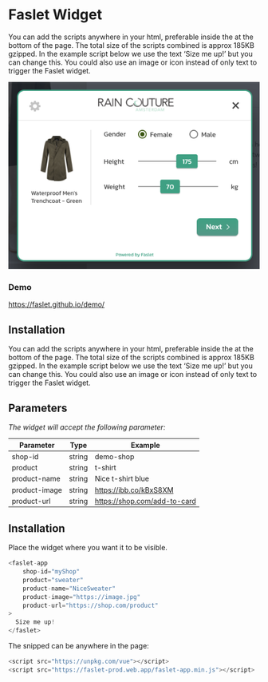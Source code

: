 # Faslet Widget

You can add the scripts anywhere in your html, preferable inside the at the bottom of the page. The total size of the scripts combined is approx 185KB gzipped.
In the example script below we use the text ‘Size me up!’ but you can change this. You could also use an image or icon instead of only text to trigger the Faslet widget.

![Faslet Widget](https://github.com/Faslet/demo/blob/master/docs/demo.png?raw=true)

### Demo

https://faslet.github.io/demo/

## Installation

You can add the scripts anywhere in your html, preferable inside the
at the bottom of the page. The total size of the scripts combined is approx 185KB gzipped.
In the example script below we use the text ‘Size me up!’ but you can change this. You could also use an image or icon instead of only text to trigger the Faslet widget.

## Parameters

_The widget will accept the following parameter:_

| Parameter | Type | Example |
| ------ | ------ | ------ | 
| shop-id | string | demo-shop |
| product | string | t-shirt |
| product-name | string | Nice t-shirt blue |
| product-image | string | https://ibb.co/kBxS8XM |
| product-url | string | https://shop.com/add-to-card | 

## Installation

Place the widget where you want it to be visible.
```js
<faslet-app
    shop-id="myShop"
    product="sweater"
    product-name="NiceSweater"
    product-image="https://image.jpg"
    product-url="https://shop.com/product"
>
  Size me up!
</faslet>
```

The snipped can be anywhere in the page:

```js
<script src="https://unpkg.com/vue"></script>
<script src="https://faslet-prod.web.app/faslet-app.min.js"></script>
```

